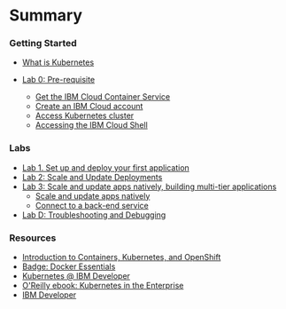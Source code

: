 # Summary

<!-- Rules of SUMMARY.md are here: https://docs.gitbook.com/integrations/github/content-configuration#summary -->
<!-- All headings MUST be THREE hashmarks (###) -->
<!-- Indented bullets (4 spaces) will make the first line be a section -->

### Getting Started

* [What is Kubernetes](k8s.md)

* [Lab 0: Pre-requisite]()
    * [Get the IBM Cloud Container Service](Lab0/README.md)
    * [Create an IBM Cloud account](pre-work/CREATE_IBMID.md)
    * [Access Kubernetes cluster](pre-work/ACCESS_CLUSTER.md)
    * [Accessing the IBM Cloud Shell](pre-work/CLOUD_SHELL.md)

### Labs 

* [Lab 1. Set up and deploy your first application](Lab1/README.md)
* [Lab 2: Scale and Update Deployments](Lab2/README.md)
* [Lab 3: Scale and update apps natively, building multi-tier applications]()
    * [Scale and update apps natively](Lab3/README_1.md)
    * [Connect to a back-end service](Lab3/README_2.md)
* [Lab D: Troubleshooting and Debugging](LabD/README.md)

### Resources

* [Introduction to Containers, Kubernetes, and OpenShift](https://cognitiveclass.ai/courses/kubernetes-course)
* [Badge: Docker Essentials](https://cognitiveclass.ai/courses/docker-essentials)
* [Kubernetes @ IBM Developer](https://developer.ibm.com/components/kubernetes/)
* [O'Reilly ebook: Kubernetes in the Enterprise](https://www.ibm.com/account/reg/us-en/signup?formid=urx-34925&cm_mmc=OSocial_Twitter-_-Developer_Innovation-_-WW_WW-_-Kubernetes+in+the+Enterprise+Ebook_ov67299&cm_mmca1=000019RS&cm_mmca2=10004796)
* [IBM Developer](https://developer.ibm.com)